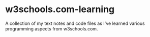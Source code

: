 # w3schools.com-learning
A collection of my text notes and code files as I've learned various programming aspects from w3schools.com.
